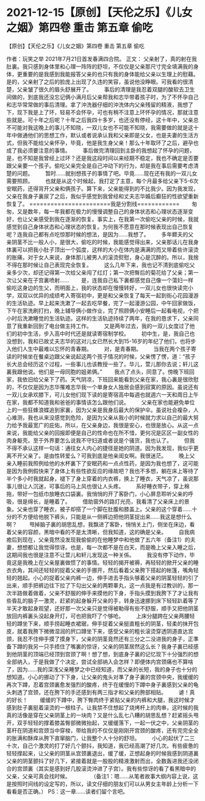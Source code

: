 # 2021-12-15【原创】【天伦之乐】《儿女之姻》第四卷 重击 第五章  偷吃



【原创】【天伦之乐】《儿女之姻》第四卷 重击 第五章  偷吃



作者：玩笑之举 2021年7月21日首发春满四合院。
正文：
父亲射了，真的射在我肚裏。我只感到身体里和心理一阵阵的舒坦，不仅仅是父亲那尺寸完全填满我的身体，更重要的是我感到我能报答父亲的也只有我的身体能给父亲以生理上的慰藉。是的，父亲射了之后的脸庞上出现了久违的笑容，虽说他没睁眼。可我看的很清楚，父亲皱了很久的眉头舒展开了。 　　事后的清理是我忍着双腿的酸软去卫生间做的，到底我还没忘记俩小满月后父亲帮我和志华带着孩子时，为了不怀孕自己和志华常常做的事后清理。拿了沖洗器仔细的沖洗体内父亲残留的精液，我想了下，现下我是上了环，轻易不会怀孕，可也有稍不注意上环怀孕的情况，那就注意些就是。可十年之后呢？十年之后我四十多岁，也还没有停经，这十年中，父亲总不可能对我这晚上的事儿不知晓，一双儿女也不可能不知晓，我需要做的就是这十年中做通他们的思想工作，默认或者说承认我和父亲即是父女，也是夫妻的生活方式，但我不能给父亲怀孕，毕竟，他是我生身父亲！那么十年取环了之后，避孕也成了我必须要注意的事情。 　　事后做完清理回到主卧的我想起了怀孕的问题，是，也不知是我曾经上过环？还是我这段时间以来经期不稳定，我也不确定是否要跟父亲要一个孩子。偷吃父亲完全是自己冲动下的行为，却是我在事后需要考虑清楚的问题。 　　暂时……就别想孩子的事情了吧。毕竟……现在还有我的一双儿女需要照顾。 　　也就是从这个时候起，我打定了主意，每个月最多给父亲下5-6次安眠药，还得背开父亲和俩孩子。算下来，父亲能得到的不比我少。因为我发现，父亲在我身子裏尿了之后，我似乎感觉到我曾经和丈夫志华婚后癫狂的性欲望重新恢复了。 =======================我是分割线============ 　　匆匆，又是数年，每一年我都在极力的慢慢调整自己的身体状态和心理状态逐渐变好，也让父亲感受到我在逐渐的恢复。事实上，在我第一次偷吃父亲的时候，我就感觉到自己身体状态和心理状态的恢复。为何我不愿意在那时候表现出自己恢复呢？连我自己都有点吃惊那时候的想法，是因为……我想了。 　　多年鳏夫的父亲阴茎不比一般人小，是很大，偷吃的时候，我能感觉得出来，父亲那话儿在我身体裏可以把我小肚子顶出一个弧度，这样的大小在体内是满满的而又带着些许滚烫的胀痛，对于女人来说，身体那儿被男人的滚烫熨慰，身心是沉醉的。所以，我捨不得在那时候让自己表现完全恢复。 　　这么几年下来，我也记不清到底偷吃父亲多少次，却还记得第一次给父亲闯了红灯；第一次把臀后的菊花给了父亲；第一次让父亲在子宫裏喷射…… 　　是，连我自己私下裏都感觉自己像一个蕩妇一样偷吃这身边的生父，而明面上，我的状态却在慢慢转好，一双儿女也很快读完小学，双双以优异的成绩考入寄宿初中，更是和父亲恢复了每天一起到街心花园漫游的生活轨迹。早上起来洗漱了一起去吃早餐，完了一起漫游公园，中午回家做饭，下午在家洗刷打扫，晚上辅导俩小做作业，完了照顾俩小安睡后一起看电视，个把小时后洗漱睡觉的生活轨迹。这样的生活轨迹持续了两年，在我的恳求下，父亲同意了我重新回到了电台做主持工作。 　　又是两年过去，我的一双儿女度过了他们的初中生活，步入高中时代还是就读寄宿制学校。 　　初中生，是，我自己也没想到，我和已故丈夫志华的这对儿女已然长大到15-16岁的年纪了他们，也将步入他们人生中最难以忘怀的青春期。 　　对，是青春期。 　　当我在两个孩子寄读的时候坐在餐桌边跟父亲说起这两个孩子情况的时候，父亲愣了愣，道：“孩子长大总会经历这个过程，一些事儿也该教授一些了。华儿，萱儿那你去说；轩儿这裏我跟他说。他们是一母同胞的姐弟俩。” 　　我点了点头，同意了。傍晚下班回家，我依旧给父亲下了药。天气阴凉，下班回来能看到父亲在家，我心裏是很欣慰的，不仅仅是因为志华罹难志华我一个单身女人独居会感到寂寞的原因。虽说还有一双儿女承欢膝下，可儿女他们现下读的是寄宿高中每週也就週六一天和周日上午在家，我都不知道我和爸爸的事情该怎么跟他们说。 　　父亲在家也能避免单位上的一些狂蜂浪蝶追到家裏，因为父亲是我身后最大的保护伞。虽说社会複杂，人心难测，我也从来没感觉到危险，是因为父亲从我小的时候就力求以自己的最大努力给予我最宽广的庇佑，所以，在父亲身边，我很是安心，也很是放心。从这一点来说，我能给父亲的回报即便是自己的性命也在所不惜，更何况是区区一副女性的肉身躯壳。至于外界要怎么说我不守妇道或者说是个骚货，我也认了。 　　但我不得不承认这样一句话：通往女人内心的捷径是她的阴道。因为我发现，我似乎更离不开父亲了。是由性转爱么？可我到底是他亲闺女啊。我很迷茫。 　　晚上父亲入睡前我照例给他的水杯裏下了安眠药和一点点性药，是因为我也想了，这可能是因为我例假快来了身体上有些性欲反应的缘故吧？我也不多想，躺在床上等待了半个多小时我就起身，褪下了身上穿着的内衣裤，换上了睡衣，天气凉了，虽说那事儿很让人沉迷，可事后的马上风也很让人头疼。 　　系好睡衣带子，穿上棉拖，带好一包纸巾放睡衣口袋裏。我悄悄的开了客卧门，小心屏息聆听父亲的呼吸，很是绵长，是睡着了。 　　借助窗外的路灯光亮，我看清了父亲床上的景象。父亲也穿了睡衣，被子却搭了一个脚在肚腹和膝盖上。父亲的这个穿着……十分的不方便给他脱下裤头，只能是从一侧裤边把他阴茎捉出来……我这是想什么啊？ 　　甩掉脑子裏的胡思乱想，我飘进了客卧，悄悄关上门，侧坐在床边，看着父亲的容颜，黑暗中看的不是太清晰，但我知道，这的确是父亲。 　　自我病癒后到现在，父亲竟然没发现我偷偷的在他睡梦中和他做了五六年（备注1）的夫妻，想想都让我觉得惊讶。也是，每一次都不是在白天，而是晚上父亲入睡之后，这期间我也很是注意不让萱儿和轩儿发现这一种关係。 　　我没有停下动作，毕竟这是我晚上在父亲屋裏做惯了的事情。轻轻的揭开被褥，再轻轻的掀开父亲的睡衣衣角，其间还轻轻的捉着父亲的手挪开，然后看着父亲胯下搭起的帐篷，嘴角轻轻的翘起。小心的捉着父亲内裤一边，伸手进去手指头够着父亲的阴茎轻轻的引了出来，顺手把裤边往下拉了下勾出父亲的两颗睾丸，这一点我是有过教训的，那一次半路做着做着，父亲不舒服的伸手来摸他的下身，手指头摸到我胯下了才让我有些昏乱的脑子一激灵，赶紧的起身躲开父亲的手，转身迅速挪到床下轻轻趴着等了半天才敢起身观望，还好那一次父亲只是觉得被勒得有些不舒服，顺手又把他阴茎放回内裤裏头没起身开灯，可也把我吓了个够呛。 　　上床分腿跨在父亲两腰轻轻的蹲坐下来，顺手捞起睡衣裙琚，伸手捉着父亲挺直粗长的阴茎，轻柔的抹开包皮，就着我胯下微微湿润的屄口蹲坐下来，感受父亲的粗长滚烫穿透阴道直达宫颈，我忍不住伸手摸了摸身下，父亲的阴茎竟然还有三分之二没进我的身子，正準备下蹲的我另一只手捂住了嘴裏的惊讶，父亲的阴茎居然这么长？我身子裏已经感到他阴茎的顶端已经顶到宫颈了啊！想了想，到底身子裏的记忆现下十分强烈的想全部纳入，于是我做了个决定，尝试全部纳入会怎样？即便体内宫颈痛也不算啥了，因为……我的深浅父亲睡梦之中已经知道，而父亲的长短，我的身子也十分的想知道。小心的挪动了下下身，让父亲的鬼头对準了身子裏的宫颈中央，我缓缓的再次下蹲，忍着宫颈裏愈发强烈的酸疼，终于在缓慢的下蹲中身子裏感到父亲的龟头刺透了宫颈，还在胯下的手还感到有两三指才和父亲的胯部相贴。 　　谑！真的好长！ 　　缓缓的下蹲中，胯下臀肉终于紧贴父亲的内裤和大腿，我这时候才感到肚子裏挺着滚烫的一根柱子。让我禁不住想起了烧烤杆上的肉串，这时候的我真的活像是穿在父亲阴茎上的一块肉？又是什么乱七八糟的胡思乱想？赶紧摇头甩开，双手轻轻的撑着膝盖臀部微微抬起，又缓缓落下，一起一伏之中，父亲阴茎的茎秆在阴道和宫颈当中穿梭，带给我的不仅仅是刚刚开宫颈的酸疼，还有完完全全的胀满和酥痒从胯下直窜脑门，让我整个人十分的舒坦。 　　小心的起伏了二三十次，自己个激灵的打了好几个颤抖，我知道，我已经高潮了好几次。有些疲惫的轻轻撑起来，让父亲的阴茎从宫颈裏退出，缓了缓，正想起身的时候我感到阴道裏父亲的阴茎颤抖了好几下，紧接着就是一股股的精液激射而出，全数轰进我还没闭合的宫颈裏（其实是感到好几股滚烫沖进了子宫）。我有些惊讶的看了看黑暗中的父亲，父亲可真会找时候。 　　　　（备注1：嗯……从笔者故事大纲内容上说，这是按照时间线的设定写的，所以，读文仔细的朋友们可以从男女主年龄上分析一下看看是否正确。）
PS：这一章……读者们留个言吧。




